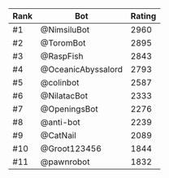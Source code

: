 Rank|Bot|Rating
---|---|---
#1|@NimsiluBot|2960
#2|@ToromBot|2895
#3|@RaspFish|2843
#4|@OceanicAbyssalord|2793
#5|@colinbot|2587
#6|@NilatacBot|2333
#7|@OpeningsBot|2276
#8|@anti-bot|2239
#9|@CatNail|2089
#10|@Groot123456|1844
#11|@pawnrobot|1832
